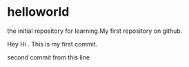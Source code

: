 # helloworld
the initial repository for learning.My first repository on github.



Hey Hi . This is my first commit.

second commit from this line
